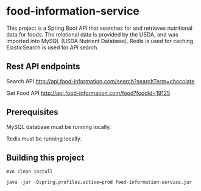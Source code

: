 # food-information-service
This project is a Spring Boot API that searches for and retrieves nutritional data for foods. The relational data is provided by the USDA, and was imported into MySQL (USDA Nutrient Database). Redis is used for caching. ElasticSearch is used for API search.

## Rest API endpoints
Search API
http://api.food-information.com/search?searchTerm=chocolate

Get Food API
http://api.food-information.com/food?foodId=19125

## Prerequisites
MySQL database must be running locally.

Redis must be running locally.


## Building this project
`mvn clean install`

`java -jar -Dspring.profiles.active=prod food-information-service.jar`

